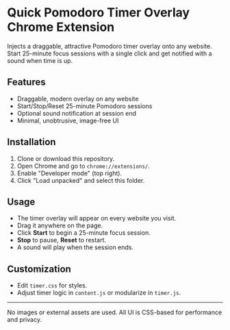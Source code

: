 # Quick Pomodoro Timer Overlay Chrome Extension

Injects a draggable, attractive Pomodoro timer overlay onto any website. Start 25-minute focus sessions with a single click and get notified with a sound when time is up.

## Features
- Draggable, modern overlay on any website
- Start/Stop/Reset 25-minute Pomodoro sessions
- Optional sound notification at session end
- Minimal, unobtrusive, image-free UI

## Installation
1. Clone or download this repository.
2. Open Chrome and go to `chrome://extensions/`.
3. Enable "Developer mode" (top right).
4. Click "Load unpacked" and select this folder.

## Usage
- The timer overlay will appear on every website you visit.
- Drag it anywhere on the page.
- Click **Start** to begin a 25-minute focus session.
- **Stop** to pause, **Reset** to restart.
- A sound will play when the session ends.

## Customization
- Edit `timer.css` for styles.
- Adjust timer logic in `content.js` or modularize in `timer.js`.

---
No images or external assets are used. All UI is CSS-based for performance and privacy. 
